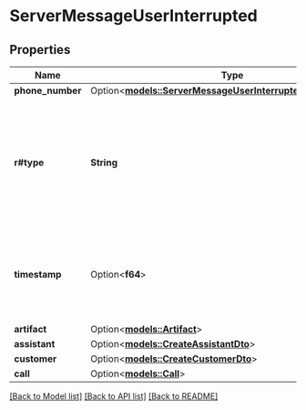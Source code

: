 # ServerMessageUserInterrupted

## Properties

Name | Type | Description | Notes
------------ | ------------- | ------------- | -------------
**phone_number** | Option<[**models::ServerMessageUserInterruptedPhoneNumber**](ServerMessageUserInterruptedPhoneNumber.md)> |  | [optional]
**r#type** | **String** | This is the type of the message. \"user-interrupted\" is sent when the user interrupts the assistant. | 
**timestamp** | Option<**f64**> | This is the timestamp of when the message was sent in milliseconds since Unix Epoch. | [optional]
**artifact** | Option<[**models::Artifact**](Artifact.md)> |  | [optional]
**assistant** | Option<[**models::CreateAssistantDto**](CreateAssistantDto.md)> |  | [optional]
**customer** | Option<[**models::CreateCustomerDto**](CreateCustomerDto.md)> |  | [optional]
**call** | Option<[**models::Call**](Call.md)> |  | [optional]

[[Back to Model list]](../README.md#documentation-for-models) [[Back to API list]](../README.md#documentation-for-api-endpoints) [[Back to README]](../README.md)


